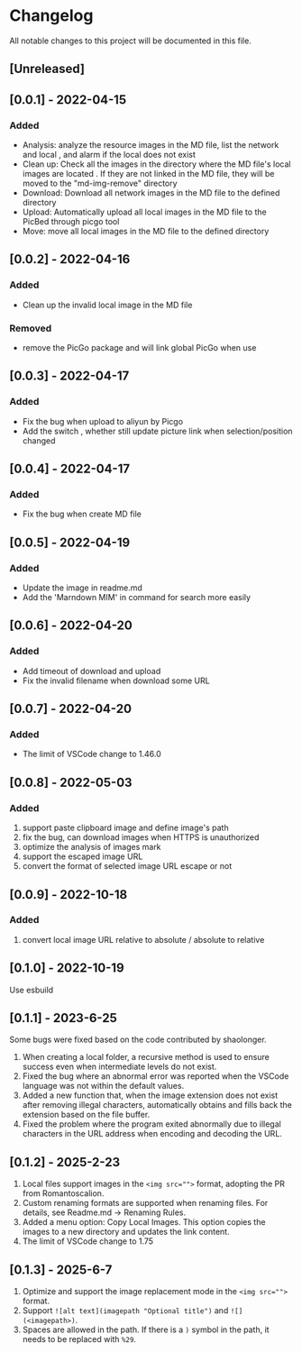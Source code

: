 # Changelog

All notable changes to this project will be documented in this file.

## [Unreleased]

## [0.0.1] - 2022-04-15

### Added

- Analysis: analyze the resource images in the MD file, list the network and local , and alarm if the local does not exist
- Clean up: Check all the images in the directory where the MD file's local images are located . If they are not linked in the MD file, they will be moved to the "md-img-remove" directory
- Download: Download all network images in the MD file to the defined directory
- Upload: Automatically upload all local images in the MD file to the PicBed through picgo tool
- Move: move all local images in the MD file to the defined directory

## [0.0.2] - 2022-04-16

### Added

- Clean up the invalid local image in the MD file

### Removed

- remove the  PicGo package and will link global PicGo when use

## [0.0.3] - 2022-04-17

### Added

- Fix the bug when upload to aliyun by Picgo
- Add the switch , whether still update picture link when selection/position changed

## [0.0.4] - 2022-04-17

### Added

- Fix the bug when create MD file

## [0.0.5] - 2022-04-19

### Added

- Update the image in readme.md
- Add the 'Marndown MIM' in command for search more easily

## [0.0.6] - 2022-04-20

### Added

- Add timeout of download and upload
- Fix the invalid filename when download some URL

## [0.0.7] - 2022-04-20

### Added

- The limit of VSCode change to 1.46.0

## [0.0.8] - 2022-05-03

### Added

1. support paste clipboard image and define image's path
2. fix the bug, can download images when HTTPS is unauthorized
3. optimize the analysis of images mark
4. support the  escaped image URL
5. convert the format of selected image URL escape or not

## [0.0.9] - 2022-10-18

### Added

1. convert local image URL relative to absolute / absolute to relative

## [0.1.0] - 2022-10-19

Use esbuild

## [0.1.1] - 2023-6-25

Some bugs were fixed based on the code contributed by shaolonger.

1. When creating a local folder, a recursive method is used to ensure success even when intermediate levels do not exist.
2. Fixed the bug where an abnormal error was reported when the VSCode language was not within the default values.
3. Added a new function that, when the image extension does not exist  after removing illegal characters, automatically obtains and fills back  the extension based on the file buffer.
4. Fixed the problem where the program exited abnormally due to illegal characters in the URL address when encoding and decoding the URL.

## [0.1.2] - 2025-2-23

1. Local files support images in the `<img src="">` format, adopting the PR from Romantoscalion.
2. Custom renaming formats are supported when renaming files. For details, see Readme.md -> Renaming Rules.
3. Added a menu option: Copy Local Images. This option copies the images to a new directory and updates the link content.
4. The limit of VSCode change to 1.75

## [0.1.3] - 2025-6-7

1. Optimize and support the image replacement mode in the `<img src="">` format.
2. Support `![alt text](imagepath "Optional title")` and `![](<imagepath>)`.
3. Spaces are allowed in the path. If there is a `)` symbol in the path, it needs to be replaced with `%29`.


